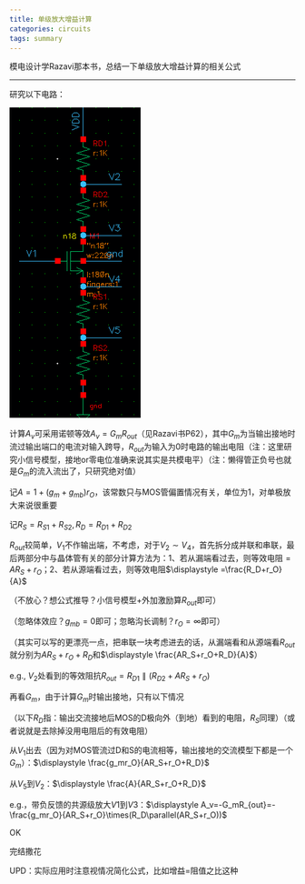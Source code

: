 ```yaml
---
title: 单级放大增益计算
categories: circuits
tags: summary
---
```


模电设计学Razavi那本书，总结一下单级放大增益计算的相关公式

---

研究以下电路：

![circuit_of_single_amp](/assets/images/single_amp.png)

计算$A_v$可采用诺顿等效$A_v=G_mR_{out}$（见Razavi书P62），其中$G_m$为当输出接地时流过输出端口的电流对输入跨导，$R_{out}$为输入为0时电路的输出电阻（注：这里研究小信号模型，接地or零电位准确来说其实是共模电平）（注：懒得管正负号也就是$G_m$的流入流出了，只研究绝对值）

记$A=1+(g_m+g_{mb})r_O$，该常数只与MOS管偏置情况有关，单位为1，对单极放大来说很重要

记$R_S=R_{S1}+R_{S2},R_D=R_{D1}+R_{D2}$

$R_{out}$较简单，$V_1$不作输出端，不考虑，对于$V_2\sim V_4$，首先拆分成并联和串联，最后两部分中与晶体管有关的部分计算方法为：1、若从漏端看过去，则等效电阻$=AR_S+r_O$；2、若从源端看过去，则等效电阻$\displaystyle =\frac{R_D+r_O}{A}$

（不放心？想公式推导？小信号模型+外加激励算$R_{out}$即可）

（忽略体效应？$g_{mb}=0$即可；忽略沟长调制？$r_O=\infty$即可）

（其实可以写的更漂亮一点，把串联一块考虑进去的话，从漏端看和从源端看$R_{out}$就分别为$AR_S+r_O+R_D$和$\displaystyle \frac{AR_S+r_O+R_D}{A}$）

e.g., $V_2$处看到的等效阻抗$R_{out}=R_{D1}\parallel(R_{D2}+AR_S+r_O)$

再看$G_m$，由于计算$G_m$时输出接地，只有以下情况

（以下$R_D$指：输出交流接地后MOS的D极向外（到地）看到的电阻，$R_S$同理）（或者说就是去除掉没用电阻后的有效电阻）

从$V_1$出去（因为对MOS管流过D和S的电流相等，输出接地的交流模型下都是一个$G_m$）：$\displaystyle \frac{g_mr_O}{AR_S+r_O+R_D}$

从$V_5$到$V_2$：$\displaystyle \frac{A}{AR_S+r_O+R_D}$

e.g.，带负反馈的共源级放大$V1$到$V3$：$\displaystyle A_v=-G_mR_{out}=-\frac{g_mr_O}{AR_S+r_O}\times(R_D\parallel(AR_S+r_O))$

OK

完结撒花

UPD：实际应用时注意视情况简化公式，比如增益=阻值之比这种

